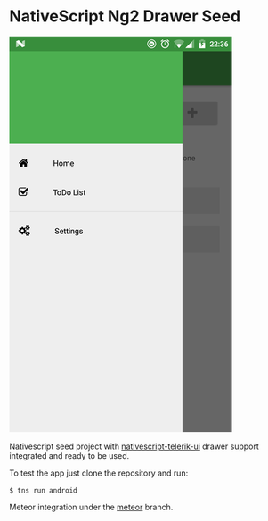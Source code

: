 # NativeScript Ng2 Drawer Seed

![Screenshot](screen.png)

Nativescript seed project with [nativescript-telerik-ui](https://www.npmjs.com/package/nativescript-telerik-ui) 
drawer support integrated and ready to be used.

To test the app just clone the repository and run:
```shell
$ tns run android
```

Meteor integration under the [meteor](https://github.com/ntrp/nativescript-ng2-drawer-seed/tree/meteor) branch.